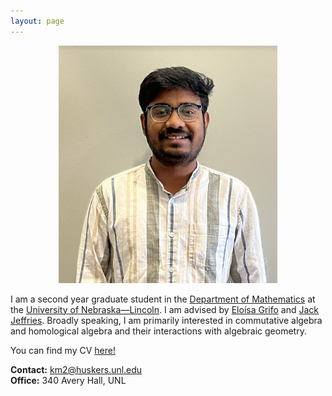```yaml
---
layout: page
---
```


<div align="center">
	<img src="IMG_2493.jpeg" width="350" height="380"> 
</div>

I am a second year graduate student in the [Department of Mathematics](https://math.unl.edu) at the [University of Nebraska—Lincoln](https://www.unl.edu). I am advised by [Eloísa Grifo](https://eloisagrifo.github.io) and [Jack Jeffries](https://jack-jeffries.github.io). Broadly speaking, I am primarily interested in commutative algebra and homological algebra and their interactions with algebraic geometry. 

You can find my CV [here!](CV_UNL.pdf)

**Contact:** km2@huskers.unl.edu <br/>
**Office:** 340 Avery Hall, UNL





